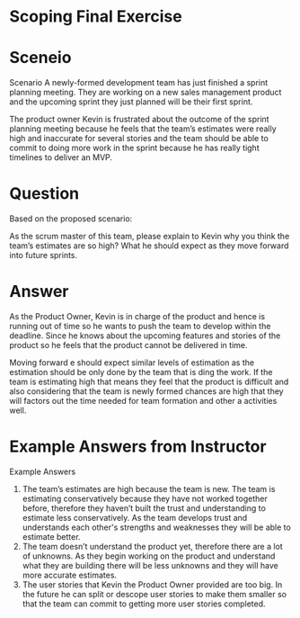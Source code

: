 # Scoping Final Exercise

# Sceneio

Scenario
A newly-formed development team has just finished a sprint planning meeting. 
They are working on a new sales management product and the upcoming sprint they just planned will be their first sprint.

The product owner Kevin is frustrated about the outcome of the sprint planning meeting because he feels that the team’s estimates were really high
and inaccurate for several stories and the team should be able to commit to doing more work in the sprint because he has really tight timelines to deliver an MVP.

# Question

Based on the proposed scenario:

As the scrum master of this team, please explain to Kevin why you think the team’s estimates are so high?
What he should expect as they move forward into future sprints.


# Answer

As the Product Owner, Kevin is in charge of the product and hence is running out of time so he wants to push the team to develop within the deadline. Since he knows about the upcoming features and stories of the product so he feels that the product cannot be delivered in time. 

Moving forward e should expect similar levels of estimation as the estimation should be only done by the team that is ding the work.
If the team is estimating high that means they feel that the product is difficult and also considering 
that the team is newly formed chances are high that they will factors out the time needed for team formation and other a activities  well. 


# Example Answers from Instructor
Example Answers
1. The team’s estimates are high because the team is new. The team is estimating conservatively because they have not worked together before, therefore they haven’t built the trust and understanding to estimate less conservatively. As the team develops trust and understands each other's strengths and weaknesses they will be able to estimate better.
2. The team doesn’t understand the product yet, therefore there are a lot of unknowns. As they begin working on the product and understand what they are building there will be less unknowns and they will have more accurate estimates.
3. The user stories that Kevin the Product Owner provided are too big. In the future he can split or descope user stories to make them smaller so that the team can commit to getting more user stories completed.


